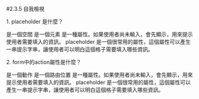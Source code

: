 #2.3.5 自我檢視


<quiz>
    <question multiple>
        <p>1. placeholder 是什麼？</p>
        <answer>是一個空間</answer>
        <answer>是一個元素</answer>
        <answer correct>是一種屬性。如果使用者尚未輸入，會先顯示，用來提示使用者需要填入的資訊。</answer>
        <explanation>placeholder 是一個很常用的屬性，這個屬性可以產生一串提示字串，讓使用者可以明白這個格子需要填入哪些資訊。</explanation>
        <question multiple>
        <p>2. form中的action屬性是什麼？</p>
        <answer>是一個動作</answer>
        <answer correct>是一個路由位置</answer>
        <answer>是一種屬性。如果使用者尚未輸入，會先顯示，用來提示使用者需要填入的資訊。</answer>
        <explanation>placeholder 是一個很常用的屬性，這個屬性可以產生一串提示字串，讓使用者可以明白這個格子需要填入哪些資訊。</explanation>



</quiz>

